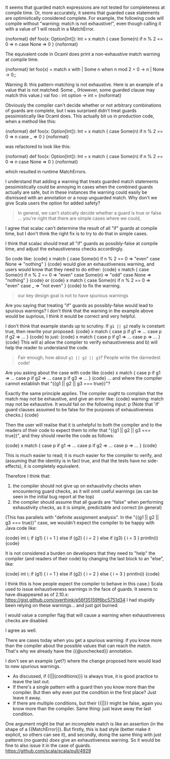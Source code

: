 It seems that guarded match expressions are not tested for completeness at compile time. Or, more accurately, it seems that guarded case statements are optimistically considered complete. For example, the following code will compile without "warning: match is not exhaustive!", even though calling it with a value of 1 will result in a MatchError.

{noformat}
def foo(x: Option[Int]): Int = x match {
  case Some(n) if n % 2 == 0 => n
  case None => 0
}
{noformat}

The equivalent code in Ocaml does print a non-exhaustive match warning at compile time. 

{noformat}
let foo(x) = 
  match x with
  | Some n when n mod 2 = 0 -> n
  | None -> 0;;


Warning 8: this pattern-matching is not exhaustive.
Here is an example of a value that is not matched:
Some _
(However, some guarded clause may match this value.)
val foo : int option -> int = <fun>
{noformat}

Obviously the compiler can't decide whether or not arbitrary combinations of guards are complete, but I was surprised didn't treat guards pessimistically like Ocaml does. This actually bit us in production code, when a method like this:

{noformat}
def foo(x: Option[Int]): Int = x match {
  case Some(n) if n % 2 == 0 => n
  case _ => 0
}
{noformat}

was refactored to look like this:

{noformat}
def foo(x: Option[Int]): Int = x match {
  case Some(n) if n % 2 == 0 => n
  case None => 0
}
{noformat}

which resulted in runtime MatchErrors.

I understand that adding a warning that treats guarded match statements pessimistically could be annoying in cases when the combined guards actually are safe, but in these instances the warning could easily be dismissed with an annotation or a noop unguarded match. Why don't we give Scala users the option for added safety?
> In general, we can't statically decide whether a guard is true or false ...  you're right that there are simple cases where we could, 

I agree that scalac can't determine the result of all "if" guards at compile time, but I don't think the right fix is to try to do that in simple cases.

I think that scalac should treat all "if" guards as possibly-false at compile time, and adjust the exhaustiveness checks accordingly.

So code like:
{code}
x match {
  case Some(n) if n % 2 == 0 => "even"
  case None => "nothing"
}
{code}
would give an exhaustiveness warning, and users would know that they need to do either:
{code}
x match {
  case Some(n) if n % 2 == 0 => "even"
  case Some(n) => "odd"
  case None => "nothing"
}
{code}
or
{code}
x match {
  case Some(n) if n % 2 == 0 => "even"
  case _ => "not even"
}
{code}
to fix the warning.

> our key design goal is not to have spurious warnings

Are you saying that treating "if" guards as possibly-false would lead to spurious warnings? I don't think that the warning in the example above would be suprious, I think it would be correct and very helpful.

I don't think that example stands up to scrutiny. If  `g1 || g2` really is constant true, then rewrite your proposed:
{code}
x match {
  case p if g1 => ...
  case p if g2 => ...
}
{code}
to just:
{code}
x match {
  case p if g1 => ...
  case p => ...
}
{code}
This will a) allow the compiler to verify exhaustiveness and b) will help the reader to understand the code.
> Fair enough, how about `g1 || g2 || g3`? People write the darnedest code!

Are you asking about the case with code like
{code}
x match {
  case p if g1 => ...
  case p if g2 => ...
  case p if g3 => ...
}
{code}
... and where the compiler cannot establish that "{{g1 || g2 || g3 === true}}"?

Exactly the same principle applies. The compiler ought to complain that the match may not be exhaustive, and give an error like:
{code}
  warning: match may not be exhaustive.
  It would fail on the following input: p 
  (Note that 'if' guard clauses assumed to be false for the purposes of exhaustiveness checks.)
{code}

Then the user will realise that it is unhelpful to both the compiler and to the readers of their code to expect them to infer that "{{g1 || g2 || g3 === true}}", and they should rewrite the code as follows:

{code}
x match {
  case p if g1 => ...
  case p if g2 => ...
  case p => ...
}
{code}

This is much easier to read; it is much easier for the compiler to verify, and (assuming that the identity is in fact true, and that the tests have no side-effects), it is completely equivalent.

Therefore I think that:
 1. the compiler should not give up on  exhaustivity checks when encountering guard checks, as it will omit useful warnings (as can be seen in the initial bug report at the top)
 2. the compiler should assume that all guards are "false" when performing exhaustivity checks, as it is simple, predictable and correct (in general)

(This has parallels with "definite assignment analysis".
In the "{{g1 || g2 || g3 === true}}" case, we wouldn't expect the compiler to be happy with Java code like:

{code}
int i;
if (g1) {
 i = 1
} else if (g2) {
 i = 2
} else if (g3) {
 i = 3
}
println(i)
{code}

It is not considered a burden on developers that they need to "help" the compiler (and readers of their code) by changing the last block to an "else", like:

{code}
int i;
if (g1) {
 i = 1
} else if (g2) {
 i = 2
} else {
 i = 3
}
println(i)
{code}

I think this is how people expect the compiler to behave in this case.)
Scala used to issue exhaustiveness warnings in the face of guards. It seems to have disappeared as of 2.10.x: https://gist.github.com/overthink/e56f35159f6bc5751d34  I had stupidly been relying on these warnings... and just got burned.

I would value a compiler flag that will cause a warning when exhaustiveness checks are disabled.

I agree as well.

There are cases today when you get a spurious warning: if you know more than the compiler about the possible values that can reach the match. That's why we already have the {{@unchecked}} annotation.

I don't see an example (yet?) where the change proposed here would lead to new spurious warnings.
* As discussed, if  {{||(conditions)}} is always true, it is good practice to leave the last out.
* If there's a single pattern with a guard then you know more than the compiler. But then why even put the condition in the first place? Just leave it away.
* If there are multiple conditions, but their {{||}} might be false, again you know more than the compiler. Same thing: just leave away the last condition.

One argument might be that an incomplete match is like an assertion (in the shape of a {{MatchError}}). But firstly, this is bad style (better make it explicit, so others can see it), and secondly, doing the same thing with just patterns (no guards) *does* give an exhaustiveness warning. So it would be fine to also issue it in the case of guards.
https://github.com/scala/scala/pull/4929

